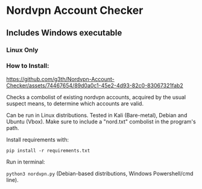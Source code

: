 # Nordvpn Account Checker
## Includes Windows executable

### Linux Only
### How to Install:

https://github.com/g3th/Nordvpn-Account-Checker/assets/74467654/89d0a0c1-45e2-4d93-82c0-83067321fab2

Checks a combolist of existing nordvpn accounts, acquired by the usual suspect means, to determine which accounts are valid.

Can be run in Linux distributions. Tested in Kali (Bare-metal), Debian and Ubuntu (Vbox). Make sure to include a "nord.txt" combolist in the program's path.

Install requirements with:

```pip install -r requirements.txt```

Run in terminal:

```python3 nordvpn.py``` (Debian-based distributions, Windows Powershell/cmd line).
